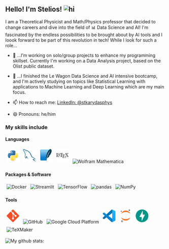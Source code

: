 ## Hello! I'm Stelios! <img src="https://user-images.githubusercontent.com/1303154/88677602-1635ba80-d120-11ea-84d8-d263ba5fc3c0.gif" width="28px" height="28px" alt="hi">

I am a Theoretical Physicist and Math/Physics professor that decided to change careers and dive into the field of   :bar_chart: Data Science and AI!
I'm fascinated by the endless possibilities to be brought about by AI tools and I loook forward to be part of this revolution in tech!
While I look for such a role...

- 🔭 ...I’m working on solo/group projects to enhance my programming skillset. Currently I'm working on a Data Analysis project, based on the Olist public dataset.
- 🌱 ...I finished the Le Wagon Data Science and AI intensive bootcamp, and I'm actively studying on topics like Statistical Learning with applications to Machine Learning and Deep Learning which are my main focus.
  
- 📫 How to reach me: [LinkedIn: @stkarydasphys](https://www.linkedin.com/in/stkarydasphys)
- 😄 Pronouns: he/him

### My skills include

#### Languages
<p align="left">
	<img title="Python" alt="Python" src="https://raw.githubusercontent.com/devicons/devicon/master/icons/python/python-original.svg" width="40" height="40" style="vertical-align:down; margin:4px"/>
	<img title="MySQL" alt="MySQL" src="https://raw.githubusercontent.com/devicons/devicon/master/icons/mysql/mysql-original.svg" width="40" height="40" style="vertical-align:down; margin:4px"/>
	<img title="SQLite" alt="SQLite" src="https://raw.githubusercontent.com/devicons/devicon/master/icons/sqlite/sqlite-original.svg" width="40" height="40" style="vertical-align:down; margin:4px"/>
	<img title="LaTeX" alt="LaTeX" src="https://raw.githubusercontent.com/devicons/devicon/master/icons/latex/latex-original.svg" width="40" height="40" style="vertical-align:down; margin:4px"/>
	<img title="Wolfram Mathematica" alt="Wolfram Mathematica" src="https://cdn.simpleicons.org/wolfram/BA1200" width="40" height="40" style="vertical-align:down; margin:4px"/>
</p>

#### Packages & Software
<p align="left">
	<img title="Docker" alt="Docker" src="https://cdn.simpleicons.org/docker/2496ED" width="40" height="40" style="vertical-align:down; margin:4px"/>
	<img title="Streamlit" alt="Streamlit" src="https://cdn.simpleicons.org/streamlit/FF4B4B" width="40" height="40" style="vertical-align:down; margin:4px"/>
	<img title="TensorFlow" alt="TensorFlow" src="https://cdn.simpleicons.org/tensorflow/FF6F00" width="40" height="40" style="vertical-align:down; margin:4px"/>
	<img title="pandas" alt="pandas" src="https://cdn.simpleicons.org/pandas/150458" width="40" height="40" style="vertical-align:down; margin:4px"/>
	<img title="NumPy" alt="NumPy" src="https://cdn.simpleicons.org/numpy/013243" width="40" height="40" style="vertical-align:down; margin:4px"/>
</p>

#### Tools
<p align="left">
	<img title="Git" alt="Git" src="https://raw.githubusercontent.com/devicons/devicon/master/icons/git/git-original.svg" width="40" height="40" style="vertical-align:down; margin:4px"/>
	<img title="GitHub" alt="GitHub" src="https://cdn.simpleicons.org/github/181717" width="40" height="40" style="vertical-align:down; margin:4px"/>
	<img title="Google Cloud Platform" alt="Google Cloud Platform" src="https://cdn.simpleicons.org/googlecloud/4285F4" width="40" height="40" style="vertical-align:down; margin:4px"/>
	<img title="VS Code" alt="VS Code" src="https://raw.githubusercontent.com/devicons/devicon/master/icons/vscode/vscode-original.svg" width="40" height="40" style="vertical-align:down; margin:4px"/>
	<img title="Jupyter" alt="Jupyter" src="https://raw.githubusercontent.com/devicons/devicon/master/icons/jupyter/jupyter-original.svg" width="40" height="40" style="vertical-align:down; margin:4px"/>
	<img title="FastAPI" alt="FastAPI" src="https://raw.githubusercontent.com/devicons/devicon/master/icons/fastapi/fastapi-original.svg" width="40" height="40" style="vertical-align:down; margin:4px"/>
	<img title="TeXMaker" alt="TeXMaker" src="https://upload.wikimedia.org/wikipedia/commons/a/a0/TeXmaker_Logo.svg" width="40" height="40" style="vertical-align:down; margin:4px"/>
</p>


![My github stats:](https://github-readme-stats.vercel.app/api?username=stkarydasphys&&show_icons=true&title_color=ffffff&icon_color=bb2acf&text_color=daf7dc&bg_color=151515)
